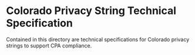 # Colorado Privacy String Technical Specification

Contained in this directory are technical specifications for Colorado privacy strings to support CPA compliance. 
